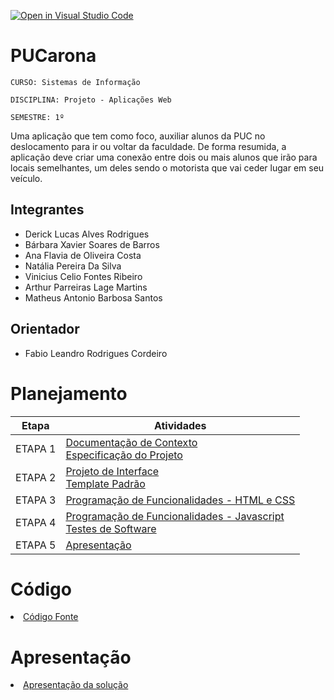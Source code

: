 [![Open in Visual Studio Code](https://classroom.github.com/assets/open-in-vscode-c66648af7eb3fe8bc4f294546bfd86ef473780cde1dea487d3c4ff354943c9ae.svg)](https://classroom.github.com/online_ide?assignment_repo_id=10319534&assignment_repo_type=AssignmentRepo)
# PUCarona

`CURSO: Sistemas de Informação`

`DISCIPLINA: Projeto - Aplicações Web`

`SEMESTRE: 1º`

Uma aplicação que tem como foco, auxiliar alunos da PUC no deslocamento para ir ou voltar da faculdade. De forma resumida, a aplicação deve criar uma conexão entre dois ou mais alunos que irão para locais semelhantes, um deles sendo o motorista que vai ceder lugar em seu veículo.

## Integrantes

* Derick Lucas Alves Rodrigues
* Bárbara Xavier Soares de Barros
* Ana Flavia de Oliveira Costa
* Natália Pereira Da Silva
* Vinicius Celio Fontes Ribeiro
* Arthur Parreiras Lage Martins
* Matheus Antonio Barbosa Santos

## Orientador

* Fabio Leandro Rodrigues Cordeiro

# Planejamento

| Etapa         | Atividades |
|  :----:   | ----------- |
| ETAPA 1         |[Documentação de Contexto](docs/context.md) <br> [Especificação do Projeto](docs/especification.md) |
| ETAPA 2         |[Projeto de Interface](docs/interface.md) <br> [Template Padrão](docs/template.md) |
| ETAPA 3         |[Programação de Funcionalidades - HTML e CSS](docs/development.md) |
| ETAPA 4        |[Programação de Funcionalidades - Javascript](docs/development.md) <br> [Testes de Software ](docs/tests.md) |
| ETAPA 5         | [Apresentação](presentation/README.md) |

# Código

<li><a href="src/README.md"> Código Fonte</a></li>

# Apresentação

<li><a href="presentation/README.md"> Apresentação da solução</a></li>
